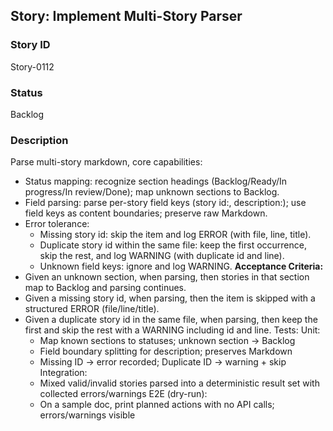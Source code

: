 ## Story: Implement Multi-Story Parser

### Story ID

Story-0112

### Status

Backlog

### Description

Parse multi-story markdown, core capabilities:
- Status mapping: recognize section headings (Backlog/Ready/In progress/In review/Done); map unknown sections to Backlog.
- Field parsing: parse per-story field keys (story id:, description:); use field keys as content boundaries; preserve raw Markdown.
- Error tolerance:
  - Missing story id: skip the item and log ERROR (with file, line, title).
  - Duplicate story id within the same file: keep the first occurrence, skip the rest, and log WARNING (with duplicate id and line).
  - Unknown field keys: ignore and log WARNING.
    **Acceptance Criteria:**
- Given an unknown section, when parsing, then stories in that section map to Backlog and parsing continues.
- Given a missing story id, when parsing, then the item is skipped with a structured ERROR (file/line/title).
- Given a duplicate story id in the same file, when parsing, then keep the first and skip the rest with a WARNING including id and line.
  Tests:
  Unit:
  - Map known sections to statuses; unknown section → Backlog
  - Field boundary splitting for description; preserves Markdown
  - Missing ID → error recorded; Duplicate ID → warning + skip
    Integration:
  - Mixed valid/invalid stories parsed into a deterministic result set with collected errors/warnings
    E2E (dry-run):
  - On a sample doc, print planned actions with no API calls; errors/warnings visible


